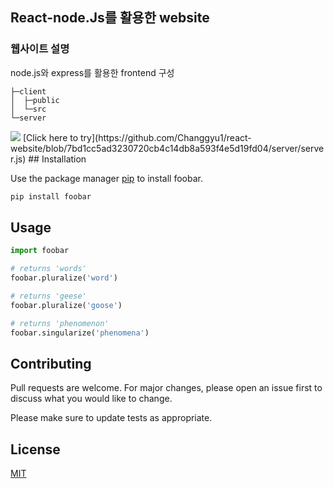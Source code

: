 ## React-node.Js를 활용한 website

### 웹사이트 설명

node.js와 express를 활용한 frontend 구성

```
├─client
│  ├─public
│  └─src
└─server
```

<img src="https://img.shields.io/badge/reactas-61DAFB?style=for-the-badge&logo=reactos&logoColor=black">
[Click here to try](https://github.com/Changgyu1/react-website/blob/7bd1cc5ad3230720cb4c14db8a593f4e5d19fd04/server/server.js)
## Installation


Use the package manager [pip](https://pip.pypa.io/en/stable/) to install foobar.

```bash
pip install foobar
```

## Usage

```python
import foobar

# returns 'words'
foobar.pluralize('word')

# returns 'geese'
foobar.pluralize('goose')

# returns 'phenomenon'
foobar.singularize('phenomena')
```

## Contributing

Pull requests are welcome. For major changes, please open an issue first
to discuss what you would like to change.

Please make sure to update tests as appropriate.

## License

[MIT](https://choosealicense.com/licenses/mit/)
